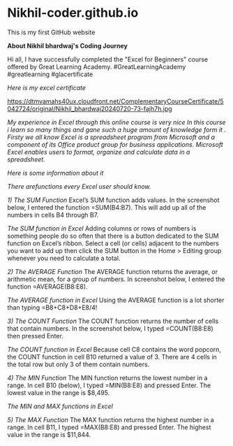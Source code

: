 # Nikhil-coder.github.io
This is my first GitHub website 

**About  Nikhil bhardwaj's Coding Journey**

Hi all, 
I have successfully completed the "Excel for Beginners" course offered by Great Learning Academy. 
 #GreatLearningAcademy #greatlearning #glacertificate
 
*Here is my excel certificate*

https://dtmvamahs40ux.cloudfront.net/ComplementaryCourseCertificate/5042724/original/Nikhil_bhardwaj20240720-73-fajh7h.jpg

_My experience in Excel through 
this online course is very nice 
In this course i learn so many 
things and gane such a huge amount 
of knowledge form it . Firsty 
we all know Excel is a spreadsheet program from Microsoft and a component of its Office product group for business applications. Microsoft Excel enables users to format, organize and calculate data in a spreadsheet._

*Here is some information about it*

*There arefunctions every Excel user should know.*

*1) The SUM Function*
Excel’s SUM function adds values. In the screenshot below, I entered the function =SUM(B4:B7). This will add up all of the numbers in cells B4 through B7.

*The SUM function in Excel*
Adding columns or rows of numbers is something people do so often that there is a button dedicated to the SUM function on Excel’s ribbon. Select a cell (or cells) adjacent to the numbers you want to add up then click the SUM button in the Home > Editing group whenever you need to calculate a total.

*2) The AVERAGE Function*
The AVERAGE function returns the average, or arithmetic mean, for a group of numbers. In screenshot below, I entered the function =AVERAGE(B8:E8).

*The AVERAGE function in Excel*
Using the AVERAGE function is a lot shorter than typing =B8+C8+D8+E8/4!

*3) The COUNT Function*
The COUNT function returns the number of cells that contain numbers. In the screenshot below, I typed =COUNT(B8:E8) then pressed Enter.

*The COUNT function in Excel*
Because cell C8 contains the word popcorn, the COUNT function in cell B10 returned a value of 3. There are 4 cells in the total row but only 3 of them contain numbers.

*4) The MIN Function*
The MIN function returns the lowest number in a range. In cell B10 (below), I typed =MIN(B8:E8) and pressed Enter. The lowest value in the range is $8,495.

*The MIN and MAX functions in Excel*

*5) The MAX Function*
The MAX function returns the highest number in a range. In cell B11, I typed =MAX(B8:E8) and pressed Enter. The highest value in the range is $11,844.
